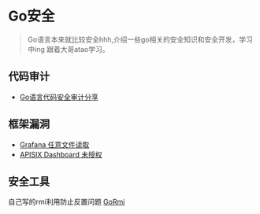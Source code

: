 # Go安全

> Go语言本来就比较安全hhh,介绍一些go相关的安全知识和安全开发，学习中ing 
> 跟着大哥atao学习。

## 代码审计
- [Go语言代码安全审计分享](https://www.freebuf.com/articles/web/224363.html)


## 框架漏洞
- [Grafana 任意文件读取](./框架/Grafana/)
- [APISIX Dashboard 未授权](./框架/apisix/)

## 安全工具
自己写的rmi利用防止反置问题 [GoRmi](https://github.com/Firebasky/GoRmi)

